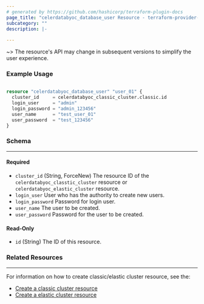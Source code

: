 ```yaml
---
# generated by https://github.com/hashicorp/terraform-plugin-docs
page_title: "celerdatabyoc_database_user Resource - terraform-provider-celerdatabyoc"
subcategory: ""
description: |-
  
---
```


~> The resource's API may change in subsequent versions to simplify the user experience.

### Example Usage

```terraform

resource "celerdatabyoc_database_user" "user_01" {
  cluster_id     = celerdatabyoc_classic_cluster.classic.id
  login_user     = "admin"
  login_password = "admin_123456"
  user_name      = "test_user_01"
  user_password  = "test_123456"
}

```

### Schema
<hr/>

#### Required

* `cluster_id` (String, ForceNew) The resource ID of the `celerdatabyoc_classtic_cluster` resource or 
  `celerdatabyoc_elastic_cluster` resource.
* `login_user` User who has the authority to create new users.
* `login_password`  Password for login user.
* `user_name` The user to be created.
* `user_password` Password for the user to be created.


#### Read-Only
- `id` (String) The ID of this resource.

### Related Resources
<hr/>

For information on how to create classic/elastic cluster resource, see the:
- [Create a classic cluster resource](https://registry.terraform.io/providers/CelerData/celerdatabyoc/latest/docs/resources/classic_cluster)
- [Create a elastic cluster resource](https://registry.terraform.io/providers/CelerData/celerdatabyoc/latest/docs/resources/elastic_cluster)
